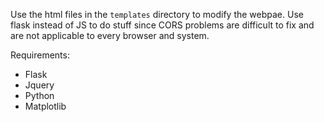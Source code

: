 Use the html files in the `templates` directory to modify the webpae. Use flask instead of JS to do stuff since CORS problems are difficult to fix and are not applicable to every browser and system.

Requirements:

-   Flask
-   Jquery
-   Python
-   Matplotlib
